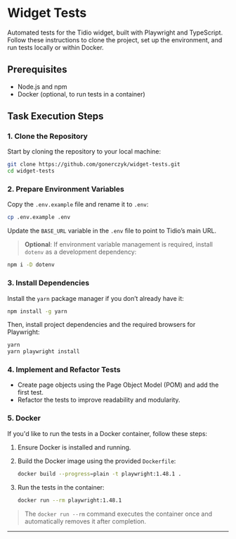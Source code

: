 
# Widget Tests

Automated tests for the Tidio widget, built with Playwright and TypeScript. Follow these instructions to clone the project, set up the environment, and run tests locally or within Docker.

## Prerequisites

- Node.js and npm
- Docker (optional, to run tests in a container)

## Task Execution Steps

### 1. Clone the Repository

Start by cloning the repository to your local machine:

```bash
git clone https://github.com/gonerczyk/widget-tests.git
cd widget-tests
```

### 2. Prepare Environment Variables

Copy the `.env.example` file and rename it to `.env`:

```bash
cp .env.example .env
```

Update the `BASE_URL` variable in the `.env` file to point to Tidio’s main URL.

> **Optional**: If environment variable management is required, install `dotenv` as a development dependency:

```bash
npm i -D dotenv
```

### 3. Install Dependencies

Install the `yarn` package manager if you don’t already have it:

```bash
npm install -g yarn
```

Then, install project dependencies and the required browsers for Playwright:

```bash
yarn
yarn playwright install
```

### 4. Implement and Refactor Tests

- Create page objects using the Page Object Model (POM) and add the first test.
- Refactor the tests to improve readability and modularity.

### 5. Docker

If you'd like to run the tests in a Docker container, follow these steps:

1. Ensure Docker is installed and running.
2. Build the Docker image using the provided `Dockerfile`:

   ```bash
   docker build --progress=plain -t playwright:1.48.1 .
   ```

3. Run the tests in the container:

   ```bash
   docker run --rm playwright:1.48.1
   ```

> The `docker run --rm` command executes the container once and automatically removes it after completion.

   ---

